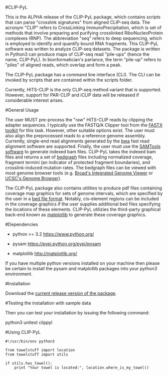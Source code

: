 #CLIP-PyL

This is the ALPHA release of the CLIP-PyL package, which contains scripts that can parse "crosslink signatures" from aligned CLIP-seq data. The acronym "CLIP" refers to CrossLinking ImmunoPrecipitation, which is set of methods that involve preparing and purifying crosslinked RiboNucleoProtein complexes (RNP). The abbreviation "seq" refers to deep sequencing, which is employed to identify and quantify bound RNA fragments. This CLIP-PyL software was written to analyze CLIP-seq datasets. The package is written in Python3 can produce maps of CLIP-seq read "pile-ups" (hence the name, CLIP-PyL). In bionformatician's parlance, the term "pile-up" refers to "piles" of aligned reads, which overlap and form a peak.

The CLIP-PyL package has a command line interface (CLI). The CLI can be invoked by scripts that are contained within the scripts folder.

Currently, HITS-CLIP is the only CLIP-seq method variant that is supported. However, support for PAR-CLIP and iCLIP data will be released if considerable interest arises.

#General Usage

The user MUST pre-process the "raw" HITS-CLIP reads by clipping the adapter sequences. I typically use the FASTQ/A Clipper tool from the [FASTX toolkit](hannonlab.cshl.edu/fastx_toolkit/) for this task. However, other suitable options exist. The user must also align the preprocessed reads to a reference genome assembly. Currently, single-end read alignments generated by the [bwa](bio-bwa.sourceforge.net/bwa.shtml) fast read alignment software are supported. Finally, the user must use the [SAMTools software](http://www.htslib.org/) to generate indexed bam files. CLIP-PyL takes the indexed bam files and returns a set of [bedgraph](http://genome.ucsc.edu/FAQ/FAQformat.html#format1.8) files including normalized coverage, fragment termini (an indicator of protected fragment boundaries), and crosslink-induced mutation rates. The bedgraph files can be viewed with most genome browser tools (e.g. [Broad's Integrated Genome Viewer](http://www.broadinstitute.org/igv/) or [UCSC's Genome Browser](http://genome.ucsc.edu/)).

The CLIP-PyL package also contains utilities to produce pdf files containing coverage map graphics for sets of genome intervals, which are specified by the user in a [bed file format](http://genome.ucsc.edu/FAQ/FAQformat.html#format1). Notably, cis-element regions can be included in the coverage graphics if the user supplies additional bed files specifying the locations of these elements. CLIP-PyL utilizies the third-party graphical back-end known as [matplotlib](http://matplotlib.org/) to generate these coverage graphics.

#Dependencies

* python >= 3.2 https://www.python.org/

* pysam https://pypi.python.org/pypi/pysam

* matplotlib http://matplotlib.org/

If you have multiple python versions installed on your machine then please be certain to install the pysam and matplotlib packages into your python3 environment.

#Installation

Download the [current release version of the package]().

#Testing the installation with sample data

Then you can test your installation by issuing the following command:

python3 unitest clippyl

#Using CLIP-PyL

    #!/usr/bin/env python3
    
    from towelstuff import location
    from towelstuff import utils
    
    if utils.has_towel():
        print "Your towel is located:", location.where_is_my_towel()



